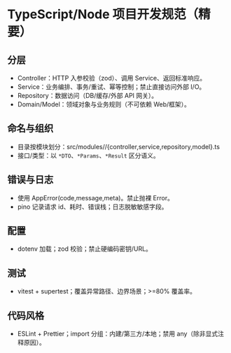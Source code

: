 # TypeScript/Node 项目开发规范（精要）
## 分层
- Controller：HTTP 入参校验（zod）、调用 Service、返回标准响应。
- Service：业务编排、事务/重试、幂等控制；禁止直接访问外部 I/O。
- Repository：数据访问（DB/缓存/外部 API 网关）。
- Domain/Model：领域对象与业务规则（不可依赖 Web/框架）。
## 命名与组织
- 目录按模块划分：src/modules/<module>/{controller,service,repository,model}.ts
- 接口/类型：以 `*DTO`、`*Params`、`*Result` 区分语义。
## 错误与日志
- 使用 AppError(code,message,meta)。禁止抛裸 Error。
- pino 记录请求 id、耗时、错误栈；日志脱敏敏感字段。
## 配置
- dotenv 加载；zod 校验；禁止硬编码密钥/URL。
## 测试
- vitest + supertest；覆盖异常路径、边界场景；>=80% 覆盖率。
## 代码风格
- ESLint + Prettier；import 分组：内建/第三方/本地；禁用 any（除非显式注释原因）。
